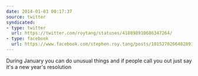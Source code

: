 ```yaml
---
date: 2014-01-03 00:17:37
source: twitter
syndicated:
- type: twitter
  url: https://twitter.com/roytang/statuses/418898910686347264/
- type: facebook
  url: https://www.facebook.com/stephen.roy.tang/posts/10152702664828912
---
```


During January you can do unusual things and if people call you out just say it's a new year's resolution